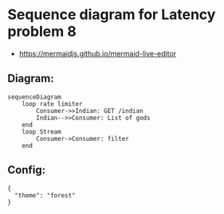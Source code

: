 # Sequence diagram for Latency problem 8

- https://mermaidjs.github.io/mermaid-live-editor

## Diagram:

```
sequenceDiagram
    loop rate limiter
        Consumer->>Indian: GET /indian
        Indian-->>Consumer: List of gods
    end
    loop Stream    
        Consumer->Consumer: filter
    end
```

## Config:

```
{
  "theme": "forest"
}
```

